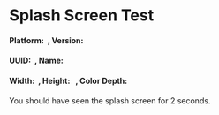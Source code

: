 Splash Screen Test
==================

#### Platform: <span id="platform">  </span>, Version: <span id="version"> </span>

#### UUID: <span id="uuid">  </span>, Name: <span id="name"> </span>

#### Width: <span id="width">  </span>, Height: <span id="height">  </span>, Color Depth: <span id="colorDepth"></span>

You should have seen the splash screen for 2 seconds.
